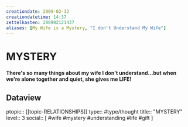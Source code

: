```yaml
---
creationdate: 2009-02-12
creationdatetime: 14:37
zettelkasten: 200902121437
aliases: [My Wife is a Mystery, "I don't Understand My Wife"]
---
```

# MYSTERY
**There's so many things about my wife I don’t understand...but when we're alone together and quiet, she gives me LIFE!**

## Dataview
ptopic:: [[topic-RELATIONSHIPS]]
type:: #type/thought
title:: "MYSTERY"
level:: 3
social:: [ #wife #mystery #understanding #life #gift ]
